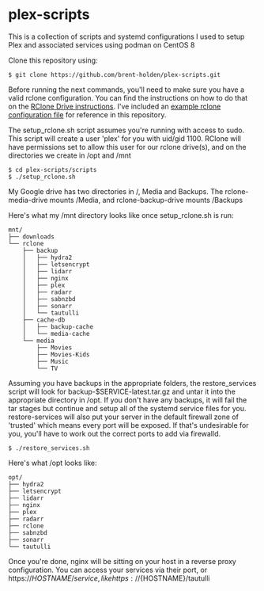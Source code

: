 # plex-scripts
This is a collection of scripts and systemd configurations I used to setup Plex and associated services using podman on CentOS 8


Clone this repository using:
```console
$ git clone https://github.com/brent-holden/plex-scripts.git
```

Before running the next commands, you'll need to make sure you have a valid rclone configuration. You can find the instructions on how to do that on the [RClone Drive instructions](https://rclone.org/drive/). I've included an [example rclone configuration file](../rclone/rclone.conf) for reference in this repository.

The setup_rclone.sh script assumes you're running with access to sudo. This script will create a user 'plex' for you with uid/gid 1100. RClone will have permissions set to allow this user for our rclone drive(s), and on the directories we create in /opt and /mnt
```console
$ cd plex-scripts/scripts
$ ./setup_rclone.sh
```
My Google drive has two directories in /, Media and Backups. The rclone-media-drive mounts /Media, and rclone-backup-drive mounts /Backups

Here's what my /mnt directory looks like once setup_rclone.sh is run:
```console
mnt/
├── downloads
└── rclone
    ├── backup
    │   ├── hydra2
    │   ├── letsencrypt
    │   ├── lidarr
    │   ├── nginx
    │   ├── plex
    │   ├── radarr
    │   ├── sabnzbd
    │   ├── sonarr
    │   └── tautulli
    ├── cache-db
    │   ├── backup-cache
    │   └── media-cache
    └── media
        ├── Movies
        ├── Movies-Kids
        ├── Music
        └── TV
```
Assuming you have backups in the appropriate folders, the restore_services script will look for backup-$SERVICE-latest.tar.gz and untar it into the appropriate directory in /opt. If you don't have any backups, it will fail the tar stages but continue and setup all of the systemd service files for you. restore-services will also put your server in the default firewall zone of 'trusted' which means every port will be exposed. If that's undesirable for you, you'll have to work out the correct ports to add via firewalld.

```console
$ ./restore_services.sh

```

Here's what /opt looks like:
```console
opt/
├── hydra2
├── letsencrypt
├── lidarr
├── nginx
├── plex
├── radarr
├── rclone
├── sabnzbd
├── sonarr
└── tautulli
```

Once you're done, nginx will be sitting on your host in a reverse proxy configuration. You can access your services via their port, or https://${HOSTNAME}/service, like https://${HOSTNAME}/tautulli


